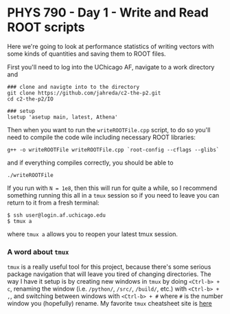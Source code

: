 # PHYS 790 - Day 1 - Write and Read ROOT scripts
Here we're going to look at performance statistics of writing vectors with some kinds of quantities and saving them to ROOT files. 

First you'll need to log into the UChicago AF, navigate to a work directory and 
```
### clone and navigte into to the directory
git clone https://github.com/jahreda/c2-the-p2.git
cd c2-the-p2/IO

### setup 
lsetup 'asetup main, latest, Athena'
```

Then when you want to run the `writeROOTFile.cpp` script, to do so you'll need to compile the code wile including necessary ROOT libraries: 
```
g++ -o writeROOTFile writeROOTFile.cpp `root-config --cflags --glibs`
```
and if everything compiles correctly, you should be able to 
```
./writeROOTFile
```
If you run with `N = 1e8`, then this will run for quite a while, so I recommend something running this all in a `tmux` session so if you need to leave you can return to it from a fresh terminal:
```
$ ssh user@login.af.uchicago.edu
$ tmux a
```
where `tmux a` allows you to reopen your latest tmux session.

### A word about `tmux`
`tmux` is a really useful tool for this project, because there's some serious package navigation that will leave you tired of changing directories. The way I have it setup is by creating new windows in `tmux` by doing `<Ctrl-b> + c`, renaming the window (i.e. `/python/`, `/src/`, `/build/`, etc.) with `<Ctrl-b> + ,`, and switching between windows with `<Ctrl-b> + #` where `#` is the number window you (hopefully) rename. My favorite `tmux` cheatsheet site is [here](https://tmuxcheatsheet.com/)


